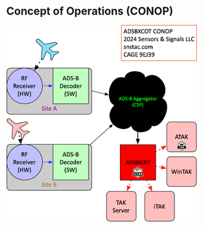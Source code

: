 # Concept of Operations (CONOP)

[![ADSBXCOT Concept of Operations (CONOP)](ADSBXCOT_CONOP/ADSBXCOT_CONOP@2x.png)](ADSBXCOT_CONOP/ADSBXCOT_CONOP@2x.png)
